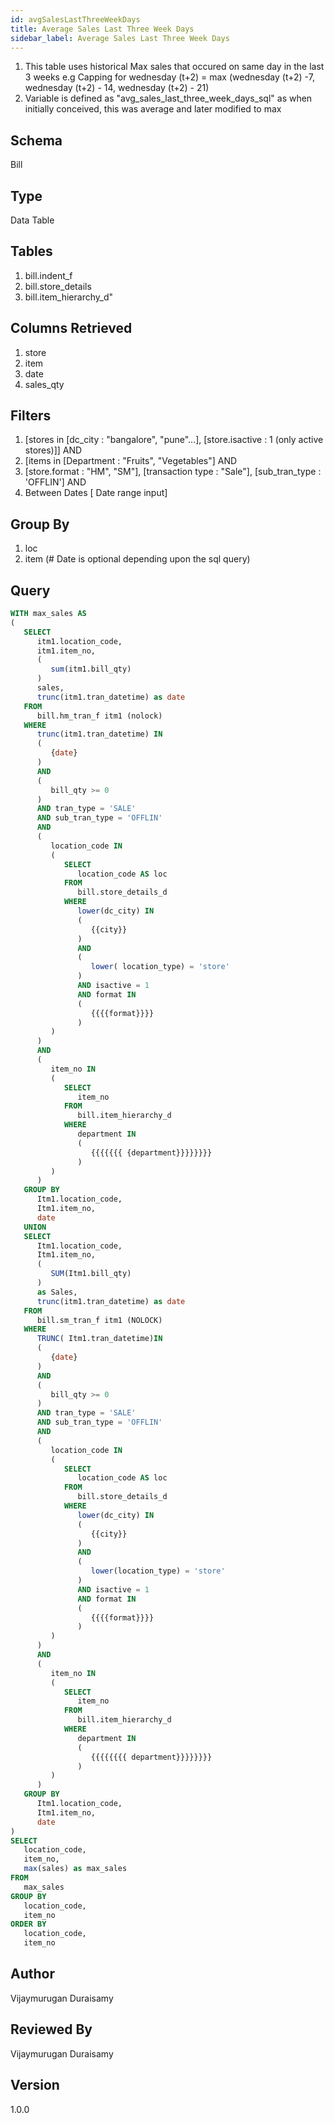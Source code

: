 ```yaml
---
id: avgSalesLastThreeWeekDays
title: Average Sales Last Three Week Days
sidebar_label: Average Sales Last Three Week Days
---
```

1. This table uses historical Max sales that occured on same day in the last 3 weeks e.g Capping for wednesday (t+2) = max (wednesday (t+2) -7, wednesday (t+2) - 14, wednesday (t+2) - 21)
2. Variable is defined as "avg_sales_last_three_week_days_sql" as when initially conceived, this was average and later modified to max

## Schema
Bill

## Type
Data Table 

## Tables
1. bill.indent_f
2. bill.store_details
3. bill.item_hierarchy_d"

## Columns Retrieved
1. store
2. item
3. date
4. sales_qty

## Filters
1. [stores in  [dc_city : "bangalore", "pune"...], [store.isactive : 1 (only active stores)]] AND
2. [items in [Department : "Fruits", "Vegetables"] AND
3. [store.format : "HM", "SM"], [transaction type : "Sale"], [sub_tran_type : 'OFFLIN'] AND
4. Between Dates [ Date range input]

## Group By
1. loc
2. item (# Date is optional depending upon the sql query)

## Query
```sql
WITH max_sales AS 
(
   SELECT
      itm1.location_code,
      itm1.item_no,
      (
         sum(itm1.bill_qty)
      )
      sales,
      trunc(itm1.tran_datetime) as date 
   FROM
      bill.hm_tran_f itm1 (nolock) 
   WHERE
      trunc(itm1.tran_datetime) IN
      (
         {date}
      )
      AND
      (
         bill_qty >= 0
      )
      AND tran_type = 'SALE' 
      AND sub_tran_type = 'OFFLIN' 
      AND 
      (
         location_code IN
         (
            SELECT
               location_code AS loc 
            FROM
               bill.store_details_d 
            WHERE
               lower(dc_city) IN
               (
                  {{city}}
               )
               AND
               (
                  lower( location_type) = 'store'
               )
               AND isactive = 1 
               AND format IN
               (
                  {{{{format}}}}
               )
         )
      )
      AND 
      (
         item_no IN
         (
            SELECT
               item_no 
            FROM
               bill.item_hierarchy_d 
            WHERE
               department IN
               (
                  {{{{{{{ {department}}}}}}}}
               )
         )
      )
   GROUP BY
      Itm1.location_code,
      Itm1.item_no,
      date 
   UNION
   SELECT
      Itm1.location_code,
      Itm1.item_no,
      (
         SUM(Itm1.bill_qty)
      )
      as Sales,
      trunc(itm1.tran_datetime) as date 
   FROM
      bill.sm_tran_f itm1 (NOLOCK) 
   WHERE
      TRUNC( Itm1.tran_datetime)IN
      (
         {date}
      )
      AND 
      (
         bill_qty >= 0
      )
      AND tran_type = 'SALE' 
      AND sub_tran_type = 'OFFLIN' 
      AND 
      (
         location_code IN
         (
            SELECT
               location_code AS loc 
            FROM
               bill.store_details_d 
            WHERE
               lower(dc_city) IN
               (
                  {{city}}
               )
               AND
               (
                  lower(location_type) = 'store'
               )
               AND isactive = 1 
               AND format IN
               (
                  {{{{format}}}}
               )
         )
      )
      AND
      (
         item_no IN
         (
            SELECT
               item_no 
            FROM
               bill.item_hierarchy_d 
            WHERE
               department IN 
               (
                  {{{{{{{{ department}}}}}}}}
               )
         )
      )
   GROUP BY
      Itm1.location_code,
      Itm1.item_no,
      date
)
SELECT
   location_code,
   item_no,
   max(sales) as max_sales 
FROM
   max_sales 
GROUP BY
   location_code,
   item_no 
ORDER BY
   location_code,
   item_no
```

## Author
Vijaymurugan Duraisamy

## Reviewed By
Vijaymurugan Duraisamy

## Version
1.0.0
